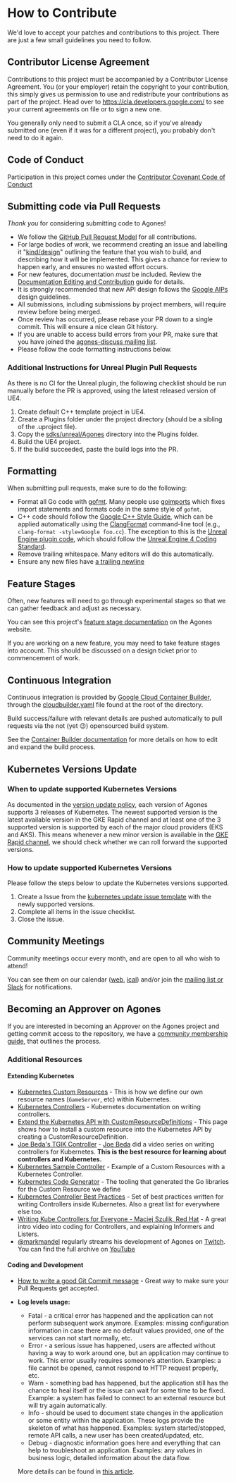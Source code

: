 # How to Contribute

We'd love to accept your patches and contributions to this project. There are
just a few small guidelines you need to follow.

## Contributor License Agreement

Contributions to this project must be accompanied by a Contributor License
Agreement. You (or your employer) retain the copyright to your contribution,
this simply gives us permission to use and redistribute your contributions as
part of the project. Head over to <https://cla.developers.google.com/> to see
your current agreements on file or to sign a new one.

You generally only need to submit a CLA once, so if you've already submitted one
(even if it was for a different project), you probably don't need to do it
again.

## Code of Conduct

Participation in this project comes under the [Contributor Covenant Code of Conduct](code-of-conduct.md)

## Submitting code via Pull Requests

*Thank you* for considering submitting code to Agones!

- We follow the [GitHub Pull Request Model](https://help.github.com/articles/about-pull-requests/) for
  all contributions.
- For large bodies of work, we recommend creating an issue and labelling it
  "[kind/design](https://github.com/googleprivate/agones/issues?q=is%3Aissue+is%3Aopen+label%3Akind%2Fdesign)"
  outlining the feature that you wish to build, and describing how it will be implemented. This gives a chance
  for review to happen early, and ensures no wasted effort occurs.
- For new features, documentation *must* be included. Review the [Documentation Editing and Contribution](https://agones.dev/site/docs/contribute/)
  guide for details.
- It is strongly recommended that new API design follows the [Google AIPs](https://google.aip.dev/) design guidelines.  
- All submissions, including submissions by project members, will require review before being merged.
- Once review has occurred, please rebase your PR down to a single commit. This will ensure a nice clean Git history.
- If you are unable to access build errors from your PR, make sure that you have joined the [agones-discuss mailing list](https://groups.google.com/forum/#!forum/agones-discuss).
- Please follow the code formatting instructions below.

### Additional Instructions for Unreal Plugin Pull Requests

As there is no CI for the Unreal plugin, the following checklist should be run
manually before the PR is approved, using the latest released version of UE4.

1. Create default C++ template project in UE4.
1. Create a Plugins folder under the project directory (should be a sibling of the .uproject file).
1. Copy the [sdks/unreal/Agones](sdks/unreal/Agones) directory into the Plugins folder.
1. Build the UE4 project.
1. If the build succeeded, paste the build logs into the PR.

## Formatting

When submitting pull requests, make sure to do the following:

- Format all Go code with [gofmt](https://golang.org/cmd/gofmt/). Many people
  use [goimports](https://pkg.go.dev/golang.org/x/tools/cmd/goimports) which
  fixes import statements and formats code in the same style of `gofmt`.
- C++ code should follow the [Google C++ Style
  Guide](https://google.github.io/styleguide/cppguide.html), which can be
  applied automatically using the
  [ClangFormat](https://clang.llvm.org/docs/ClangFormat.html) command-line tool
  (e.g., `clang-format -style=Google foo.cc`). The exception to this is
  the [Unreal Engine plugin code](sdks/unreal/Agones), which should follow the
  [Unreal Engine 4 Coding Standard](https://docs.unrealengine.com/en-US/Programming/Development/CodingStandard/index.html).
- Remove trailing whitespace. Many editors will do this automatically.
- Ensure any new files have [a trailing newline](https://stackoverflow.com/questions/5813311/no-newline-at-end-of-file)

## Feature Stages

Often, new features will need to go through experimental stages so that we can gather feedback and adjust as necessary.

You can see this project's [feature stage documentation](https://agones.dev/site/docs/guides/feature-stages/) on the Agones
website.

If you are working on a new feature, you may need to take feature stages into account. This should be discussed on a
 design ticket prior to commencement of work. 

## Continuous Integration

Continuous integration is provided by [Google Cloud Container Builder](https://cloud.google.com/container-builder/),
through the [cloudbuilder.yaml](./cloudbuild.yaml) file found at the root of the directory.

Build success/failure with relevant details are pushed automatically to pull requests via the not (yet 😉) opensourced
build system.

See the [Container Builder documentation](https://cloud.google.com/container-builder/docs/) for more details on
how to edit and expand the build process.

## Kubernetes Versions Update
### When to update supported Kubernetes Versions
As documented in the [version update policy](https://agones.dev/site/docs/installation/#agones-and-kubernetes-supported-versions), each version of Agones supports 3 releases of Kubernetes. The newest supported version is the latest available version in the GKE Rapid channel and at least one of the 3 supported version is supported by each of the major cloud providers (EKS and AKS). This means whenever a new minor version is available in the [GKE Rapid channel](https://cloud.google.com/kubernetes-engine/docs/release-notes-rapid), we should check whether we can roll forward the supported versions.
### How to update supported Kubernetes Versions
Please follow the steps below to update the Kubernetes versions supported.

1. Create a Issue from the [kubernetes update issue template](./.github/ISSUE_TEMPLATE/kubernetes_update.md) with the newly supported versions.
2. Complete all items in the issue checklist.
3. Close the issue.


## Community Meetings

Community meetings occur every month, and are open to all who wish to attend!

You can see them on our calendar 
([web](https://calendar.google.com/calendar/embed?src=google.com_828n8f18hfbtrs4vu4h1sks218%40group.calendar.google.com&ctz=America%2FLos_Angeles), 
[ical](https://calendar.google.com/calendar/ical/google.com_828n8f18hfbtrs4vu4h1sks218%40group.calendar.google.com/public/basic.ics)) and/or join the 
[mailing list or Slack](https://agones.dev/site/community/)
for notifications.

## Becoming an Approver on Agones

If you are interested in becoming an Approver on the Agones project and getting commit access to the
repository, we have a [community membership guide](./docs/governance/community_membership.md), that outlines the process.

### Additional Resources

#### Extending Kubernetes

- [Kubernetes Custom Resources](https://kubernetes.io/docs/concepts/api-extension/custom-resources/) -
  This is how we define our own resource names (`GameServer`, etc) within Kubernetes.
- [Kubernetes Controllers](https://kubernetes.io/docs/concepts/architecture/controller/) -
  Kubernetes documentation on writing controllers.
- [Extend the Kubernetes API with CustomResourceDefinitions](https://kubernetes.io/docs/tasks/access-kubernetes-api/extend-api-custom-resource-definitions/) -
  This page shows how to install a custom resource into the Kubernetes API by creating a CustomResourceDefinition.
- [Joe Beda's TGIK Controller](https://github.com/jbeda/tgik-controller) -
  [Joe Beda](https://twitter.com/jbeda) did a video series on writing controllers for Kubernetes.
  **This is the best resource for learning about controllers and Kubernetes.**
- [Kubernetes Sample Controller](https://github.com/kubernetes/sample-controller) -
  Example of a Custom Resources with a Kubernetes Controller.
- [Kubernetes Code Generator](https://github.com/kubernetes/code-generator) -
  The tooling that generated the Go libraries for the Custom Resource we define
- [Kubernetes Controller Best Practices](https://github.com/kubernetes/community/blob/master/contributors/devel/sig-api-machinery/controllers.md) -
  Set of best practices written for writing Controllers inside Kubernetes. Also a great list for everywhere else too.
- [Writing Kube Controllers for Everyone - Maciej Szulik, Red Hat](https://www.youtube.com/watch?v=AUNPLQVxvmw) -
  A great intro video into coding for Controllers, and explaining Informers and Listers.
- [@markmandel](https://github.com/markmandel) regularly streams his development of Agones on [Twitch](https://www.twitch.tv/markmandel).
  You can find the full archive on [YouTube](https://www.youtube.com/playlist?list=PLqqp1QEhKwa5aNivDIE4SS21ehE9Zt0VZ)


#### Coding and Development

- [How to write a good Git Commit message](https://chris.beams.io/posts/git-commit/) -
  Great way to make sure your Pull Requests get accepted.
- **Log levels usage:**
  - Fatal - a critical error has happened and the application can not perform subsequent work anymore. Examples: missing configuration information in case there are no default values provided, one of the services can not start normally, etc.
  - Error - a serious issue has happened, users are affected without having a way to work around one, but an application may continue to work. This error usually requires someone’s attention. Examples: a file cannot be opened, cannot respond to HTTP request properly, etc.
  - Warn - something bad has happened, but the application still has the chance to heal itself or the issue can wait for some time to be fixed. Example: a system has failed to connect to an external resource but will try again automatically.
  - Info - should be used to document state changes in the application or some entity within the application. These logs provide the skeleton of what has happened. Examples: system started/stopped, remote API calls, a new user has been created/updated, etc.
  - Debug - diagnostic information goes here and everything that can help to troubleshoot an application. Examples: any values in business logic, detailed information about the data flow.

  More details can be found in [this article](https://medium.com/@tom.hombergs/tip-use-logging-levels-consistently-913b7b8e9782).
